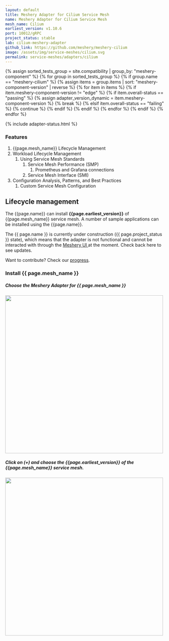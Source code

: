 ```yaml
---
layout: default
title: Meshery Adapter for Cilium Service Mesh
name: Meshery Adapter for Cilium Service Mesh
mesh_name: Cilium
earliest_version: v1.10.6
port: 10012/gRPC
project_status: stable
lab: cilium-meshery-adapter
github_link: https://github.com/meshery/meshery-cilium
image: /assets/img/service-meshes/cilium.svg
permalink: service-meshes/adapters/cilium
---
```


{% assign sorted_tests_group = site.compatibility | group_by: "meshery-component" %}
{% for group in sorted_tests_group %}
      {% if group.name == "meshery-cilium" %}
        {% assign items = group.items | sort: "meshery-component-version" | reverse %}
        {% for item in items %}
          {% if item.meshery-component-version != "edge" %}
            {% if item.overall-status == "passing" %}
              {% assign adapter_version_dynamic = item.meshery-component-version %}
              {% break %}
            {% elsif item.overall-status == "failing" %}
              {% continue %}
            {% endif %}
          {% endif %}
        {% endfor %} 
      {% endif %}
{% endfor %}

{% include adapter-status.html %}

### Features

1. {{page.mesh_name}} Lifecycle Management
1. Workload Lifecycle Management
   1. Using Service Mesh Standards
      1. Service Mesh Performance (SMP)
         1. Prometheus and Grafana connections
      1. Service Mesh Interface (SMI)
1. Configuration Analysis, Patterns, and Best Practices
   1. Custom Service Mesh Configuration

## Lifecycle management

The {{page.name}} can install **{{page.earliest_version}}** of {{page.mesh_name}} service mesh. A number of sample applications can be installed using the {{page.name}}.

The {{ page.name }} is currently under construction ({{ page.project_status }} state), which means that the adapter is not functional and cannot be interacted with through the <a href="{{ site.baseurl }}/installation#6-you-will-now-be-directed-to-the-meshery-ui"> Meshery UI </a>at the moment. Check back here to see updates.

Want to contribute? Check our [progress]({{page.github_link}}).

### Install {{ page.mesh_name }}

##### Choose the Meshery Adapter for {{ page.mesh_name }}

<a href="{{ site.baseurl }}/assets/img/adapters/linkerd/linkerd-adapter.png">
  <img style="width:500px;" src="{{ site.baseurl }}/assets/img/adapters/linkerd/linkerd-adapter.png" />
</a>

##### Click on (+) and choose the {{page.earliest_version}} of the {{page.mesh_name}} service mesh.

<a href="{{ site.baseurl }}/assets/img/adapters/linkerd/linkerd-install.png">
  <img style="width:500px;" src="{{ site.baseurl }}/assets/img/adapters/linkerd/linkerd-install.png" />
</a>

